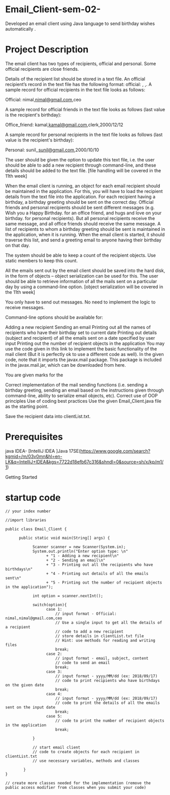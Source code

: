 # Email_Client-sem-02-
Developed an email client using Java language to send birthday wishes automatically .

# Project Description

The email client has two types of recipients, official and personal. Some official recipients are close friends.

Details of the recipient list should be stored in a text file. An official recipient’s record in the text file has the following format: official: , ,. A sample record for official recipients in the text file looks as follows:

Official: nimal,nimal@gmail.com,ceo

A sample record for official friends in the text file looks as follows (last value is the recipient's birthday):

Office_friend: kamal,kamal@gmail.com,clerk,2000/12/12

A sample record for personal recipients in the text file looks as follows (last value is the recipient's birthday):

Personal: sunil,,sunil@gmail.com,2000/10/10

The user should be given the option to update this text file, i.e. the user should be able to add a new recipient through command-line, and these details should be added to the text file. [file handling will be covered in the 11th week]

When the email client is running, an object for each email recipient should be maintained in the application. For this, you will have to load the recipient details from the text file into the application. For each recipient having a birthday, a birthday greeting should be sent on the correct day. Official friends and personal recipients should be sent different messages (e.g. Wish you a Happy Birthday. for an office friend, and hugs and love on your birthday. for personal recipients). But all personal recipients receive the same message, and all office friends should receive the same message. A list of recipients to whom a birthday greeting should be sent is maintained in the application, when it is running. When the email client is started, it should traverse this list, and send a greeting email to anyone having their birthday on that day.

The system should be able to keep a count of the recipient objects. Use static members to keep this count.

All the emails sent out by the email client should be saved into the hard disk, in the form of objects – object serialization can be used for this. The user should be able to retrieve information of all the mails sent on a particular day by using a command-line option. [object serialization will be covered in the 11th week]

You only have to send out messages. No need to implement the logic to receive messages.

Command-line options should be available for:

Adding a new recipient Sending an email Printing out all the names of recipients who have their birthday set to current date Printing out details (subject and recipient) of all the emails sent on a date specified by user input Printing out the number of recipient objects in the application You may use the code given in this link to implement the basic functionality of the mail client (But it is perfectly ok to use a different code as well). In the given code, note that it imports the javax.mail package. This package is included in the javax.mail.jar, which can be downloaded from here.

You are given marks for the

Correct implementation of the mail sending functions (i.e. sending a birthday greeting, sending an email based on the instructions given through command-line, ability to serialize email objects, etc). Correct use of OOP principles Use of coding best practices Use the given Email_Client.java file as the starting point.

Save the recipient data into clientList.txt.

# Prerequisites
java IDEA- [IntelliJ IDEA ]Java 17SE(https://www.google.com/search?kgmid=/m/03v0mn&hl=en-LK&q=IntelliJ+IDEA&kgs=7722d18efb67c316&shndl=0&source=sh/x/kp/m1/1)

Getting Started

# startup code

```
// your index number

//import libraries

public class Email_Client {

      public static void main(String[] args) {

            Scanner scanner = new Scanner(System.in);
            System.out.println("Enter option type: \n"
                  + "1 - Adding a new recipient\n"
                  + "2 - Sending an email\n"
                  + "3 - Printing out all the recipients who have birthdays\n"
                  + "4 - Printing out details of all the emails sent\n"
                  + "5 - Printing out the number of recipient objects in the application");

            int option = scanner.nextInt();

            switch(option){
                  case 1:
                      // input format - Official: nimal,nimal@gmail.com,ceo
                      // Use a single input to get all the details of a recipient
                      // code to add a new recipient
                      // store details in clientList.txt file
                      // Hint: use methods for reading and writing files
                      break;
                  case 2:
                      // input format - email, subject, content
                      // code to send an email
                      break;
                  case 3:
                      // input format - yyyy/MM/dd (ex: 2018/09/17)
                      // code to print recipients who have birthdays on the given date
                      break;
                  case 4:
                      // input format - yyyy/MM/dd (ex: 2018/09/17)
                      // code to print the details of all the emails sent on the input date
                      break;
                  case 5:
                      // code to print the number of recipient objects in the application
                      break;

            }

            // start email client
            // code to create objects for each recipient in clientList.txt
            // use necessary variables, methods and classes

        }
}

// create more classes needed for the implementation (remove the  public access modifier from classes when you submit your code)
```
